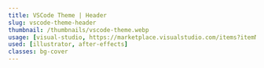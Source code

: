 ```yaml
---
title: VSCode Theme | Header
slug: vscode-theme-header
thumbnail: /thumbnails/vscode-theme.webp
usage: [visual-studio, https://marketplace.visualstudio.com/items?itemName=dekirisu.dekirisu-rust-themes]
used: [illustrator, after-effects]
classes: bg-cover
---
```


